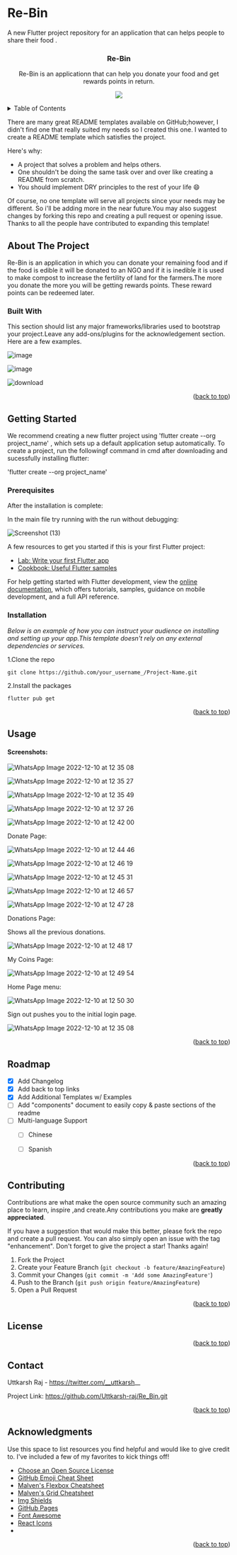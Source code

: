 # Re-Bin

A new Flutter project repository for an application that can helps people to share their food . 

<h3 align ="center">Re-Bin</h3>

<p align="center"> Re-Bin is an applicationn that can help you donate your food and get rewards points in return.</p>


<p align="center">
  <img src="https://user-images.githubusercontent.com/106571927/206838151-ec12784a-a873-4d18-ae26-2ea4e174e891.jpg" />
</p>


<!--TABLE OF CONTENTS-->
<details>
  <summary>Table of Contents</summary>
  <ol>
    <li>
      <a href="#about-the-project">About The Project</a> 
      <ul>
        <li><a href="#built-with">Built With</a></li>
      </ul>
    </li>
    <li>
      <a href="#getting-started">Getting Started</a> 
      <ul>
        <li><a href="#prerequisites">Prerequisites</a></li>
        <li><a href="#installation">Installation</a></li>
      </ul>
    </li>
    <li><a href="#usage">Usage</a></li>
    <li><a href="#roadmap">Roadmap</a></li>
    <li><a href="#contributing">Contributing</a></li>
    <li><a href="#license">License</a></li>
    <li><a href="#contact">Contact</a></li>
    <li><a href="#acknowledgements">Acknowledgements</a></li>
  </ol>
  </details>

  There are many great README templates available on GitHub;however, I didn't find one that really suited my needs so I created this one. I wanted to create a README template which satisfies the project.
  
Here's why:

- A project that solves a problem and helps others.
- One shouldn't be doing the same task over and over like creating a README from scratch.
- You should implement DRY principles to the rest of your life :smile:

Of course, no one template will serve all projects since your needs may be different. So i'll be  adding more in the near future.You may also suggest changes by forking this repo and creating a pull request or opening issue. Thanks to all the people have contributed to expanding this template!

<!--About the Project-->
  
## About The Project

Re-Bin is an application in which you can donate your remaining food and if the food is edible it will be donated to an NGO and if it is inedible it is used to make compost to increase the fertility of land for the farmers.The more you donate the more you will be getting rewards points. These reward points can be redeemed later.
  
  

### Built With

This section should list any major frameworks/libraries used to bootstrap your project.Leave any add-ons/plugins for the acknowledgement section. Here are a few examples.

![image](https://user-images.githubusercontent.com/106571927/206698131-0921a8dc-5ea9-46f7-a68c-ad1c717a0ff1.png)

![image](https://user-images.githubusercontent.com/106571927/206698233-ac9c9c2b-0d7d-49b9-8995-1c0761329324.png)

![download](https://user-images.githubusercontent.com/106571927/206837964-7e65a5b9-0cb4-4f9a-837c-5c341e6a933d.png)


<p align="right">(<a href="#readme-top">back to top</a>)</p>

<!--GETTING STARTED-->

## Getting Started

We recommend creating a new flutter project using 'flutter create --org project_name' ,
which sets up a default application setup automatically. To create a project, run the followingf command in cmd after downloading and sucessfully installing flutter:

'flutter create --org project_name'

### Prerequisites

After the installation is complete:

In the main file try running with the run without debugging:

![Screenshot (13)](https://user-images.githubusercontent.com/106571927/206700482-3ca687cf-49ef-40e8-b8e4-3f56503153c8.png)

A few resources to get you started if this is your first Flutter project:

- [Lab: Write your first Flutter app](https://docs.flutter.dev/get-started/codelab)
- [Cookbook: Useful Flutter samples](https://docs.flutter.dev/cookbook)

For help getting started with Flutter development, view the
[online documentation](https://docs.flutter.dev/), which offers tutorials,
samples, guidance on mobile development, and a full API reference.


### Installation 

_Below is an example of how you can instruct your audience on installing and setting up your app.This template doesn't rely on any external dependencies or services._

1.Clone the repo
```
git clone https://github.com/your_username_/Project-Name.git
```
2.Install the packages
```
flutter pub get
```

<p align="right">(<a href="#readme-top">back to top</a>)</p>

<!--USAGE EXAMPLES-->

## Usage

#### Screenshots:

![WhatsApp Image 2022-12-10 at 12 35 08](https://user-images.githubusercontent.com/106571927/206836689-2f38d113-9673-49b1-bbd7-76a6de2c34e3.jpg)

![WhatsApp Image 2022-12-10 at 12 35 27](https://user-images.githubusercontent.com/106571927/206836698-30933140-41cd-437a-b2b4-2bcf23c0b302.jpg)

![WhatsApp Image 2022-12-10 at 12 35 49](https://user-images.githubusercontent.com/106571927/206836705-d033e432-6e81-4c1b-a8cf-84b2d4b00dfa.jpg)

![WhatsApp Image 2022-12-10 at 12 37 26](https://user-images.githubusercontent.com/106571927/206836747-93af0535-c081-4644-b633-55ccfd48e3ea.jpg)

![WhatsApp Image 2022-12-10 at 12 42 00](https://user-images.githubusercontent.com/106571927/206837549-accdc1c2-737c-4b10-b83b-af8e3b3b5371.jpg)


Donate Page:


![WhatsApp Image 2022-12-10 at 12 44 46](https://user-images.githubusercontent.com/106571927/206837649-06edc0c1-548d-4274-bc2c-bd6719a106d8.jpg)

![WhatsApp Image 2022-12-10 at 12 46 19](https://user-images.githubusercontent.com/106571927/206837692-36523d46-06a4-4c5f-8326-9b0a18492ac7.jpg)

![WhatsApp Image 2022-12-10 at 12 45 31](https://user-images.githubusercontent.com/106571927/206837666-8eacf0d4-4374-4763-9b1e-0e5b9f849990.jpg)

![WhatsApp Image 2022-12-10 at 12 46 57](https://user-images.githubusercontent.com/106571927/206837706-2483fd87-9c7e-4b54-9d62-f9d322c36690.jpg)

![WhatsApp Image 2022-12-10 at 12 47 28](https://user-images.githubusercontent.com/106571927/206837717-86a981bf-1a6f-44a2-9b0f-dc65bd867a48.jpg)


Donations Page:


Shows all the previous donations.

![WhatsApp Image 2022-12-10 at 12 48 17](https://user-images.githubusercontent.com/106571927/206837759-774b2bb7-c97b-44ec-b3e7-514260a2ed53.jpg)


My Coins Page:

![WhatsApp Image 2022-12-10 at 12 49 54](https://user-images.githubusercontent.com/106571927/206837825-ae8e783c-5cce-459a-85b1-759c66990296.jpg)


Home Page menu:

![WhatsApp Image 2022-12-10 at 12 50 30](https://user-images.githubusercontent.com/106571927/206837847-e72d222e-8640-4acc-884f-79a18d156589.jpg)


Sign out pushes you to the initial login page.


![WhatsApp Image 2022-12-10 at 12 35 08](https://user-images.githubusercontent.com/106571927/206837882-c9ec8b6e-cc59-423f-b7ee-da0eebbf5bf3.jpg)



<p align="right">(<a href="#readme-top">back to top</a>)</p>

<!-- ROADMAP -->

## Roadmap

- [x] Add Changelog
- [x] Add back to top links
- [x] Add Additional Templates w/ Examples
- [ ] Add "components" document to easily copy & paste sections of the readme
- [ ] Multi-language Support
  - [ ] Chinese
  - [ ] Spanish

  
<p align="right">(<a href="#readme-top">back to top</a>)</p>

<!--CONTRIBUTING-->

## Contributing

Contributions are what make the open source community such an amazing place to learn, inspire ,and create.Any contributions you make are **greatly appreciated**.

If you have a suggestion that would make this better, please fork the repo and create a pull request. You can also simply open an issue with the tag "enhancement".
Don't forget to give the project a star! Thanks again!

1. Fork the Project
2. Create your Feature Branch (`git checkout -b feature/AmazingFeature`)
3. Commit your Changes (`git commit -m 'Add some AmazingFeature'`)
4. Push to the Branch (`git push origin feature/AmazingFeature`)
5. Open a Pull Request

<p align="right">(<a href="#readme-top">back to top</a>)</p>

<!-- LICENSE -->

## License


<p align="right">(<a href="#readme-top">back to top</a>)</p>

<!-- CONTACT -->

## Contact

Uttkarsh Raj - https://twitter.com/__uttkarsh__

Project Link: https://github.com/Uttkarsh-raj/Re_Bin.git

<p align="right">(<a href="#readme-top">back to top</a>)</p>

<!-- ACKNOWLEDGMENTS -->

## Acknowledgments

Use this space to list resources you find helpful and would like to give credit to. I've included a few of my favorites to kick things off!

- [Choose an Open Source License](https://choosealicense.com)
- [GitHub Emoji Cheat Sheet](https://www.webpagefx.com/tools/emoji-cheat-sheet)
- [Malven's Flexbox Cheatsheet](https://flexbox.malven.co/)
- [Malven's Grid Cheatsheet](https://grid.malven.co/)
- [Img Shields](https://shields.io)
- [GitHub Pages](https://pages.github.com)
- [Font Awesome](https://fontawesome.com)
- [React Icons](https://react-icons.github.io/react-icons/search)
- 

<p align="right">(<a href="#readme-top">back to top</a>)</p>

